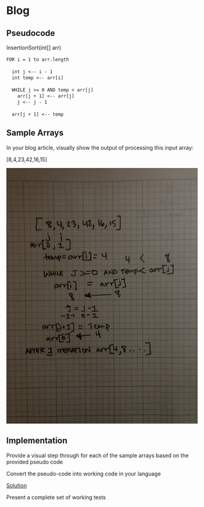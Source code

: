 # Blog

## Pseudocode

 InsertionSort(int[] arr)

    FOR i = 1 to arr.length

      int j <-- i - 1
      int temp <-- arr[i]

      WHILE j >= 0 AND temp < arr[j]
        arr[j + 1] <-- arr[j]
        j <-- j - 1

      arr[j + 1] <-- temp

## Sample Arrays

In your blog article, visually show the output of processing this input array:

[8,4,23,42,16,15]

![visual aid](./images/BLOG.jpeg)

## Implementation

Provide a visual step through for each of the sample arrays based on the provided pseudo code

Convert the pseudo-code into working code in your language

[Solution](./blog.test.js)

Present a complete set of working tests
